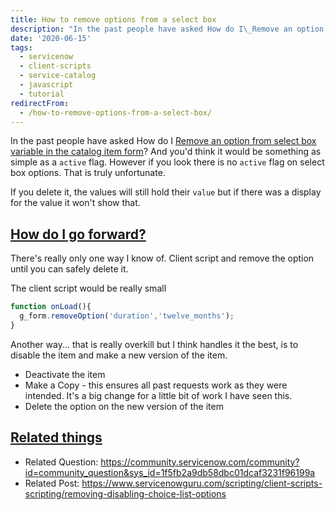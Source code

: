 ```yaml
---
title: How to remove options from a select box
description: "In the past people have asked How do I\_Remove an option from select box variable in the catalog item form? And you'd think it would be something as simple as..."
date: '2020-06-15'
tags:
  - servicenow
  - client-scripts
  - service-catalog
  - javascript
  - tutorial
redirectFrom:
  - /how-to-remove-options-from-a-select-box/
---
```


<!--StartFragment-->

In the past people have asked How do I [Remove an option from select box variable in the catalog item form](https://community.servicenow.com/community?id=community_question&sys_id=1f5fb2a9db58dbc01dcaf3231f96199a)? And you'd think it would be something as simple as a `active` flag. However if you look there is no `active` flag on select box options. That is truly unfortunate.

If you delete it, the values will still hold their `value` but if there was a display for the value it won't show that.

## [How do I go forward?](https://jace.pro/post/2020-06-15-removing-options-from-choicelists-on-catalog/#how-do-i-go-forward)

There's really only one way I know of. Client script and remove the option until you can safely delete it.

The client script would be really small

```javascript
function onLoad(){
  g_form.removeOption('duration','twelve_months');
}
```

Another way... that is really overkill but I think handles it the best, is to disable the item and make a new version of the item.

* Deactivate the item
* Make a Copy - this ensures all past requests work as they were intended. It's a big change for a little bit of work I have seen this.
* Delete the option on the new version of the item

## [Related things](https://jace.pro/post/2020-06-15-removing-options-from-choicelists-on-catalog/#related-things)

* Related Question: <https://community.servicenow.com/community?id=community_question&sys_id=1f5fb2a9db58dbc01dcaf3231f96199a>
* Related Post: <https://www.servicenowguru.com/scripting/client-scripts-scripting/removing-disabling-choice-list-options>

<!--EndFragment-->